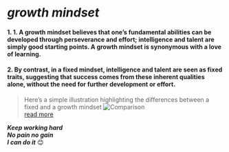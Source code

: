 # *growth mindset*
#### 1. 1. A growth mindset believes that one’s fundamental abilities can be developed through perseverance and effort; intelligence and talent are simply good starting points. A growth mindset is synonymous with a love of learning.

#### 2. By contrast, in a fixed mindset, intelligence and talent are seen as fixed traits, suggesting that success comes from these inherent qualities alone, without the need for further development or effort.
> Here’s a simple illustration highlighting the differences between a fixed and a growth mindset
![Comparison](https://3kllhk1ibq34qk6sp3bhtox1-wpengine.netdna-ssl.com/wp-content/uploads/NewGrowthMindset2.png)   
[read more](https://www.atlassian.com/blog/inside-atlassian/growth-mindset)    


***Keep working hard***  
***No pain no gain***  
***I can do it***  :blush:

